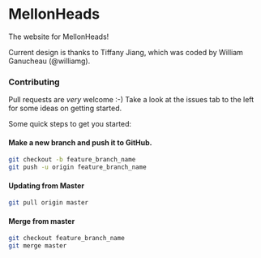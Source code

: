 MellonHeads
============

The website for MellonHeads!

Current design is thanks to Tiffany Jiang, which was coded by William Ganucheau (@williamg).

### Contributing

Pull requests are _very_ welcome :-) Take a look at the issues tab to the left
for some ideas on getting started.

Some quick steps to get you started:

#### Make a new branch and push it to GitHub.
```bash
git checkout -b feature_branch_name
git push -u origin feature_branch_name
```
#### Updating from Master
```bash
git pull origin master
```
#### Merge from master
```bash
git checkout feature_branch_name
git merge master
```

